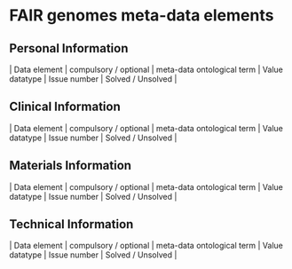 # FAIR genomes meta-data elements 


## Personal Information

| Data element | compulsory / optional | meta-data ontological term | Value datatype | Issue number | Solved / Unsolved | 


## Clinical Information

| Data element | compulsory / optional | meta-data ontological term | Value datatype | Issue number | Solved / Unsolved |



## Materials Information

| Data element | compulsory / optional | meta-data ontological term | Value datatype | Issue number | Solved / Unsolved |


## Technical Information

| Data element | compulsory / optional | meta-data ontological term | Value datatype | Issue number | Solved / Unsolved |

